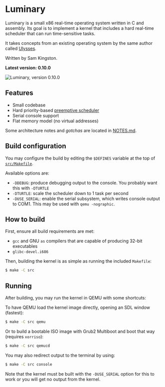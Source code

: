 # Luminary

Luminary is a small x86 real-time operating system written in C and assembly.
Its goal is to implement a kernel that includes a hard real-time scheduler that
can run time-sensitive tasks.

It takes concepts from an existing operating system by the same author called [Ulysses](https://github.com/sjkingo/ulysses).

Written by Sam Kingston.

**Latest version: 0.10.0**

![Luminary, version 0.10.0](https://raw.githubusercontent.com/sjkingo/luminary/master/screenshots/startup-0.10.0.png "Luminary, version 0.10.0")

## Features

* Small codebase
* Hard priority-based [preemptive scheduler](https://github.com/sjkingo/luminary/blob/master/src/sched.c#L1-L82)
* Serial console support
* Flat memory model (no virtual addresses)

Some architecture notes and *gotchas* are located in [NOTES.md](https://github.com/sjkingo/luminary/blob/master/NOTES.md).

## Build configuration

You may configure the build by editing the `$DEFINES` variable at the top of [`src/Makefile`](https://github.com/sjkingo/luminary/blob/master/src/Makefile#L3).

Available options are:

* `-DDEBUG`: produce debugging output to the console. You probably want this with `-DTURTLE`
* `-DTURTLE`: scale the scheduler down to 1 task per second
* `-DUSE_SERIAL`: enable the serial subsystem, which writes console output to COM1. This may be used with `qemu -nographic`.

## How to build

First, ensure all build requirements are met:

* `gcc` and GNU `as` compilers that are capable of producing 32-bit executables
* `glibc-devel.i686`

Then, building the kernel is as simple as running the included `Makefile`:

```bash
$ make -C src
```

## Running

After building, you may run the kernel in QEMU with some shortcuts:

To have QEMU load the kernel image directly, opening an SDL window (fastest):

```bash
$ make -C src qemu
```

Or to build a bootable ISO image with Grub2 Multiboot and boot that way (requires `xorriso`):

```bash
$ make -C src qemucd
```

You may also redirect output to the terminal by using:

```bash
$ make -C src console
```

Note that the kernel must be built with the `-DUSE_SERIAL` option for this to work or you will
get no output from the kernel.
